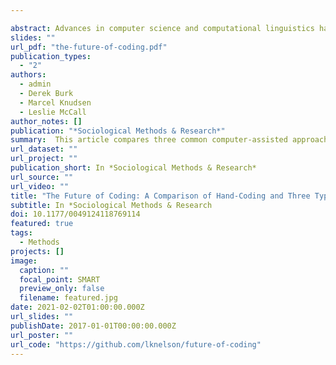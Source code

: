 ```yaml
---

abstract: Advances in computer science and computational linguistics have yielded new, and faster, computational approaches to structuring and analyzing textual data. These approaches perform well on tasks like information extraction, but their ability to identify complex, socially constructed, and unsettled theoretical concepts—a central goal of sociological content analysis—has not been tested. To fill this gap, we compare the results produced by three common computer-assisted approaches—dictionary, supervised machine learning (SML), and unsupervised machine learning—to those produced through a rigorous hand-coding analysis of inequality in the news (N = 1,253 articles). Although we find that SML methods perform best in replicating hand-coded results, we document and clarify the strengths and weaknesses of each approach, including how they can complement one another. We argue that content analysts in the social sciences would do well to keep all these approaches in their toolkit, deploying them purposefully according to the task at hand.
slides: ""
url_pdf: "the-future-of-coding.pdf"
publication_types:
  - "2"
authors:
  - admin
  - Derek Burk
  - Marcel Knudsen
  - Leslie McCall
author_notes: []
publication: "*Sociological Methods & Research*"
summary:  This article compares three common computer-assisted approaches—dictionary, supervised machine learning, and unsupervised machine learning—to those produced through a rigorous hand-coding analysis of inequality in the news.
url_dataset: ""
url_project: ""
publication_short: In *Sociological Methods & Research*
url_source: ""
url_video: ""
title: "The Future of Coding: A Comparison of Hand-Coding and Three Types of Computer-Assisted Text Analysis Methods"
subtitle: In *Sociological Methods & Research
doi: 10.1177/0049124118769114
featured: true
tags:
  - Methods
projects: []
image:
  caption: ""
  focal_point: SMART
  preview_only: false
  filename: featured.jpg
date: 2021-02-02T01:00:00.000Z
url_slides: ""
publishDate: 2017-01-01T00:00:00.000Z
url_poster: ""
url_code: "https://github.com/lknelson/future-of-coding"
---
```


